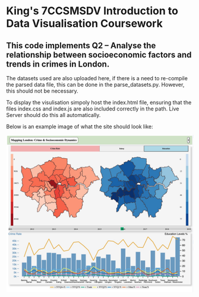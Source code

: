 # King's 7CCSMSDV Introduction to Data Visualisation Coursework

## This code implements Q2 – Analyse the relationship between socioeconomic factors and trends in crimes in London.

The datasets used are also uploaded here, if there is a need to re-compile the parsed data file, this can be done in the parse_datasets.py. However, this should not be necessary.

To display the visulisation simpoly host the index.html file, ensuring that the files index.css and index.js are also included correctly in the path. Live Server should do this all automatically.

Below is an example image of what the site should look like:

![Example of the Site Visualisation](example.jpeg)
